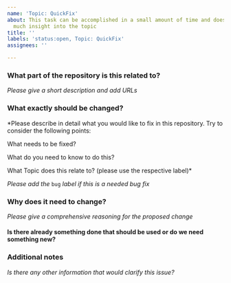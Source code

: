 ```yaml
---
name: 'Topic: QuickFix'
about: This task can be accomplished in a small amount of time and does not need too
  much insight into the topic
title: ''
labels: 'status:open, Topic: QuickFix'
assignees: ''

---
```


### What part of the repository is this related to?

*Please give a short description and add URLs*

### What exactly should be changed?

*Please describe in detail what you would like to fix in this repository. Try to consider the following points: 

What needs to be fixed? 

What do you need to know to do this? 

What Topic does this relate to? (please use the respective label)* 


*Please add the* `bug` *label if this is a needed bug fix*

### Why does it need to change?

*Please give a comprehensive reasoning for the proposed change*


#### Is there already something done that should be used or do we need something new?

### Additional notes

*Is there any other information that would clarify this issue?*
